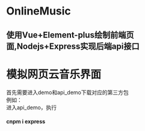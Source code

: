 # OnlineMusic
## 使用Vue+Element-plus绘制前端页面,Nodejs+Express实现后端api接口
# 模拟网页云音乐界面
首先需要进入demo和api_demo下载对应的第三方包<br>
例如：<br>
进入api_demo，执行<br>
#### cnpm i express
